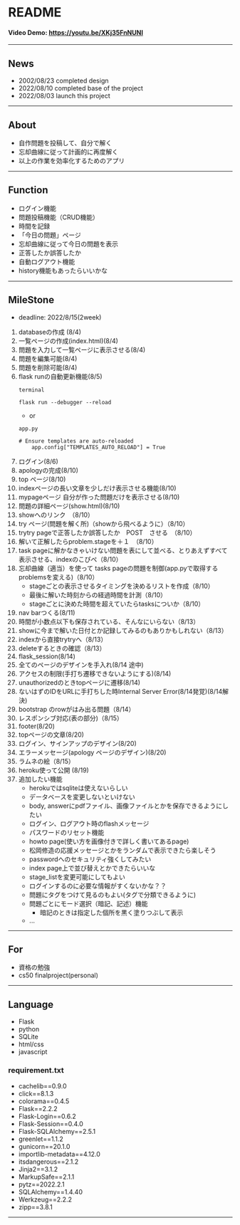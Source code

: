 # README
#### Video Demo: https://youtu.be/XKj35FnNUNI

---
## News
- 2002/08/23 completed design
- 2022/08/10 completed base of the project
- 2022/08/03 launch this project

---
## About

- 自作問題を投稿して、自分で解く
- 忘却曲線に従って計画的に再度解く
- 以上の作業を効率化するためのアプリ

---
## Function

- ログイン機能
- 問題投稿機能（CRUD機能）
- 時間を記録
- 「今日の問題」ページ
- 忘却曲線に従って今日の問題を表示
- 正答したか誤答したか
- 自動ログアウト機能
- history機能もあったらいいかな

---
## MileStone
- deadline: 2022/8/15(2week)

1. databaseの作成 (8/4)
1. 一覧ページの作成(index.html)(8/4)
1. 問題を入力して一覧ページに表示させる(8/4)
1. 問題を編集可能(8/4)
1. 問題を削除可能(8/4)
1. flask runの自動更新機能(8/5)
    ```
    terminal

    flask run --debugger --reload
    ```
    - or
    ```
    app.py

    # Ensure templates are auto-reloaded
        app.config["TEMPLATES_AUTO_RELOAD"] = True
    ```
1. ログイン(8/6)
1. apologyの完成(8/10)
1. top ページ(8/10)
1. indexページの長い文章を少しだけ表示させる機能(8/10)
1. mypageページ 自分が作った問題だけを表示させる(8/10)
1. 問題の詳細ページ(show.html)(8/10)
1. showへのリンク　（8/10）
1. try ページ(問題を解く所)（showから飛べるように）（8/10）
1. trytry pageで正答したか誤答したか　POST　させる　（8/10）
1. 解いて正解したらproblem.stageを＋１　（8/10）
1. task pageに解かなきゃいけない問題を表にして並べる、とりあえずすべて表示させる、indexのこぴぺ（8/10）
1. 忘却曲線（適当）を使って tasks pageの問題を制御(app.pyで取得するproblemsを変える)（8/10）
    - stageごとの表示させるタイミングを決めるリストを作成（8/10）
    - 最後に解いた時刻からの経過時間を計測（8/10）
    - stageごとに決めた時間を超えていたらtasksについか（8/10）
1. nav barつくる(8/11)
1. 時間が小数点以下も保存されている、そんなにいらない（8/13）
1. showに今まで解いた日付とか記録してみるのもありかもしれない（8/13）
1. indexから直接trytryへ（8/13）
1. deleteするときの確認（8/13）
1. flask_session(8/14)
1. 全てのページのデザインを手入れ(8/14 途中)
1. アクセスの制限(手打ち遷移できないようにする)(8/14)
1. unauthorizedのときtopページに遷移(8/14)
1. ないはずのIDをURLに手打ちした時Internal Server Error(8/14発覚)(8/14解決)
1. bootstrap のrowがはみ出る問題（8/14）
1. レスポンシブ対応(表の部分)（8/15）
1. footer(8/20)
1. topページの文章(8/20)
1. ログイン、サインアップのデザイン(8/20)
1. エラーメッセージ(apology ページのデザイン)(8/20)
1. ラムネの絵（8/15）
1. heroku使って公開 (8/19)
1. 追加したい機能
    - herokuではsqliteは使えないらしい
    - データベースを変更しないといけない
    - body, answerにpdfファイル、画像ファイルとかを保存できるようにしたい
    - ログイン、ログアウト時のflashメッセージ
    - パスワードのリセット機能
    - howto page(使い方を画像付きで詳しく書いてあるpage)
    - 松岡修造の応援メッセージとかをランダムで表示できたら楽しそう
    - passwordへのセキュリティ強くしてみたい
    - index page上で並び替えとかできたらいいな
    - stage_listを変更可能にしてもよい
    - ログインするのに必要な情報がすくないかな？？
    - 問題にタグをつけて見るのもよい(タグで分類できるように)
    - 問題ごとにモード選択（暗記、記述）機能
        - 暗記のときは指定した個所を黒く塗りつぶして表示
    - ...


---
## For

- 資格の勉強
- cs50 finalproject(personal)

---
## Language

- Flask
- python
- SQLite
- html/css
- javascript

### requirement.txt

- cachelib==0.9.0
- click==8.1.3
- colorama==0.4.5
- Flask==2.2.2
- Flask-Login==0.6.2
- Flask-Session==0.4.0
- Flask-SQLAlchemy==2.5.1
- greenlet==1.1.2
- gunicorn==20.1.0
- importlib-metadata==4.12.0
- itsdangerous==2.1.2
- Jinja2==3.1.2
- MarkupSafe==2.1.1
- pytz==2022.2.1
- SQLAlchemy==1.4.40
- Werkzeug==2.2.2
- zipp==3.8.1


---